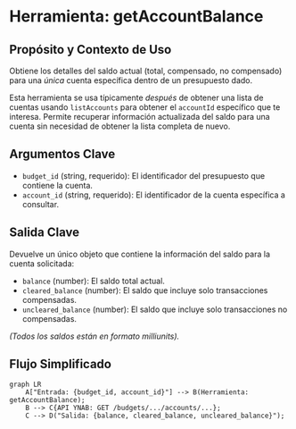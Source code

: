 # Herramienta: getAccountBalance

## Propósito y Contexto de Uso

Obtiene los detalles del saldo actual (total, compensado, no compensado) para una *única* cuenta específica dentro de un presupuesto dado.

Esta herramienta se usa típicamente *después* de obtener una lista de cuentas usando `listAccounts` para obtener el `accountId` específico que te interesa. Permite recuperar información actualizada del saldo para una cuenta sin necesidad de obtener la lista completa de nuevo.

## Argumentos Clave

*   `budget_id` (string, requerido): El identificador del presupuesto que contiene la cuenta.
*   `account_id` (string, requerido): El identificador de la cuenta específica a consultar.

## Salida Clave

Devuelve un único objeto que contiene la información del saldo para la cuenta solicitada:

*   `balance` (number): El saldo total actual.
*   `cleared_balance` (number): El saldo que incluye solo transacciones compensadas.
*   `uncleared_balance` (number): El saldo que incluye solo transacciones no compensadas.

*(Todos los saldos están en formato milliunits).*

## Flujo Simplificado

```mermaid
graph LR
    A["Entrada: {budget_id, account_id}"] --> B(Herramienta: getAccountBalance);
    B --> C{API YNAB: GET /budgets/.../accounts/...};
    C --> D("Salida: {balance, cleared_balance, uncleared_balance}");
```